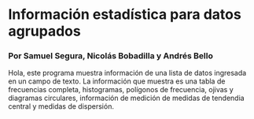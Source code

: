 # Información estadística para datos agrupados
### Por Samuel Segura, Nicolás Bobadilla y Andrés Bello

Hola,  este programa muestra información de una lista de datos ingresada en un campo de texto. La información que muestra es una tabla de frecuencias completa, histogramas, polígonos de frecuencia, ojivas y diagramas circulares, información de medición de medidas de tendendia central y medidas de dispersión.